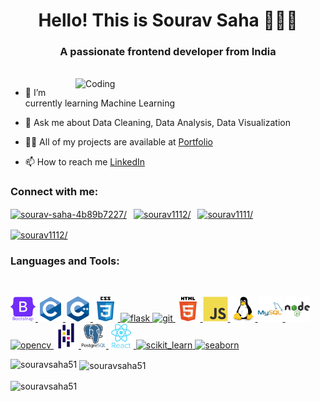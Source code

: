 <h1 align="center"> Hello! This is Sourav Saha 🙋🏻‍♂️</h1>
<h3 align="center">A passionate frontend developer from India</h3>
<br/>

<img align="right" alt="Coding" width="400" src="https://user-images.githubusercontent.com/110812339/224934400-ae1625b5-f3f1-434f-82a0-8814d4c3329e.gif">

- 🌱 I’m currently learning Machine Learning

- 💬 Ask me about Data Cleaning, Data Analysis, Data Visualization

- 👨‍💻 All of my projects are available at [Portfolio](https://github.com/souravsaha51?tab=repositories/)

- 📫 How to reach me [LinkedIn](https://www.linkedin.com/in/sourav-saha-4b89b7227/) 






<h3 align="left">Connect with me:</h3>
<p align="left">
<a href="https://linkedin.com/in/sourav-saha-4b89b7227/" target="blank"><img align="center" src="https://raw.githubusercontent.com/rahuldkjain/github-profile-readme-generator/master/src/images/icons/Social/linked-in-alt.svg" alt="sourav-saha-4b89b7227/" height="30" width="40" /></a>&ensp;
<a href="https://www.codechef.com/users/sourav1112/" target="blank"><img align="center" src="https://cdn.jsdelivr.net/npm/simple-icons@3.1.0/icons/codechef.svg" alt="sourav1112/" height="30" width="40" /></a>&ensp;
<a href="https://codeforces.com/profile/sourav1111/" target="blank"><img align="center" src="https://raw.githubusercontent.com/rahuldkjain/github-profile-readme-generator/master/src/images/icons/Social/codeforces.svg" alt="sourav1111/" height="30" width="40" /></a>&nbsp;
  
<a href="https://www.leetcode.com/sourav1112/" target="blank"><img align="center" src="https://raw.githubusercontent.com/rahuldkjain/github-profile-readme-generator/master/src/images/icons/Social/leet-code.svg" alt="sourav1112/" height="30" width="40" /></a>&ensp;
</p>

<h3 align="left">Languages and Tools:</h3>&ensp;
<p align="left"> <a href="https://getbootstrap.com" target="_blank" rel="noreferrer"> <img src="https://raw.githubusercontent.com/devicons/devicon/master/icons/bootstrap/bootstrap-plain-wordmark.svg" alt="bootstrap" width="40" height="40"/> </a> <a href="https://www.cprogramming.com/" target="_blank" rel="noreferrer"> <img src="https://raw.githubusercontent.com/devicons/devicon/master/icons/c/c-original.svg" alt="c" width="40" height="40"/> </a> <a href="https://www.w3schools.com/cpp/" target="_blank" rel="noreferrer"> <img src="https://raw.githubusercontent.com/devicons/devicon/master/icons/cplusplus/cplusplus-original.svg" alt="cplusplus" width="40" height="40"/> </a> <a href="https://www.w3schools.com/css/" target="_blank" rel="noreferrer"> <img src="https://raw.githubusercontent.com/devicons/devicon/master/icons/css3/css3-original-wordmark.svg" alt="css3" width="40" height="40"/> </a> <a href="https://flask.palletsprojects.com/" target="_blank" rel="noreferrer"> <img src="https://www.vectorlogo.zone/logos/pocoo_flask/pocoo_flask-icon.svg" alt="flask" width="40" height="40"/> </a> <a href="https://git-scm.com/" target="_blank" rel="noreferrer"> <img src="https://www.vectorlogo.zone/logos/git-scm/git-scm-icon.svg" alt="git" width="40" height="40"/> </a> <a href="https://www.w3.org/html/" target="_blank" rel="noreferrer"> <img src="https://raw.githubusercontent.com/devicons/devicon/master/icons/html5/html5-original-wordmark.svg" alt="html5" width="40" height="40"/> </a> <a href="https://developer.mozilla.org/en-US/docs/Web/JavaScript" target="_blank" rel="noreferrer"> <img src="https://raw.githubusercontent.com/devicons/devicon/master/icons/javascript/javascript-original.svg" alt="javascript" width="40" height="40"/> </a> <a href="https://www.linux.org/" target="_blank" rel="noreferrer"> <img src="https://raw.githubusercontent.com/devicons/devicon/master/icons/linux/linux-original.svg" alt="linux" width="40" height="40"/> </a> <a href="https://www.mysql.com/" target="_blank" rel="noreferrer"> <img src="https://raw.githubusercontent.com/devicons/devicon/master/icons/mysql/mysql-original-wordmark.svg" alt="mysql" width="40" height="40"/> </a> <a href="https://nodejs.org" target="_blank" rel="noreferrer"> <img src="https://raw.githubusercontent.com/devicons/devicon/master/icons/nodejs/nodejs-original-wordmark.svg" alt="nodejs" width="40" height="40"/> </a> <a href="https://opencv.org/" target="_blank" rel="noreferrer"> <img src="https://www.vectorlogo.zone/logos/opencv/opencv-icon.svg" alt="opencv" width="40" height="40"/> </a> <a href="https://pandas.pydata.org/" target="_blank" rel="noreferrer"> <img src="https://raw.githubusercontent.com/devicons/devicon/2ae2a900d2f041da66e950e4d48052658d850630/icons/pandas/pandas-original.svg" alt="pandas" width="40" height="40"/> </a> <a href="https://www.postgresql.org" target="_blank" rel="noreferrer"> <img src="https://raw.githubusercontent.com/devicons/devicon/master/icons/postgresql/postgresql-original-wordmark.svg" alt="postgresql" width="40" height="40"/> </a> <a href="https://reactjs.org/" target="_blank" rel="noreferrer"> <img src="https://raw.githubusercontent.com/devicons/devicon/master/icons/react/react-original-wordmark.svg" alt="react" width="40" height="40"/> </a> <a href="https://scikit-learn.org/" target="_blank" rel="noreferrer"> <img src="https://upload.wikimedia.org/wikipedia/commons/0/05/Scikit_learn_logo_small.svg" alt="scikit_learn" width="40" height="40"/> </a> <a href="https://seaborn.pydata.org/" target="_blank" rel="noreferrer"> <img src="https://seaborn.pydata.org/_images/logo-mark-lightbg.svg" alt="seaborn" width="40" height="40"/> </a> </p>

<p><img align="left" src="https://github-readme-stats.vercel.app/api/top-langs?username=souravsaha51&show_icons=true&locale=en&layout=compact" alt="souravsaha51" /></p>

<p>&nbsp;<img align="center" src="https://github-readme-stats.vercel.app/api?username=souravsaha51&show_icons=true&locale=en" alt="souravsaha51" /></p>

<p><img align="center" src="https://github-readme-streak-stats.herokuapp.com/?user=souravsaha51&" alt="souravsaha51" /></p>
